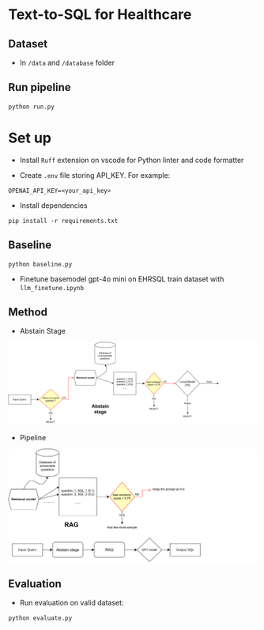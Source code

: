 # Text-to-SQL for Healthcare

## Dataset
- In `/data` and `/database` folder

## Run pipeline
```console
python run.py
```

# Set up

- Install `Ruff` extension on vscode for Python linter and code formatter

- Create `.env` file storing API_KEY. For example:
```
OPENAI_API_KEY=<your_api_key>
```
- Install dependencies 
```
pip install -r requirements.txt
```

## Baseline
```
python baseline.py
```

- Finetune basemodel gpt-4o mini on EHRSQL train dataset with `llm_finetune.ipynb`

## Method
- Abstain Stage

![Process Diagram](assets/abstain_stage.svg)


- Pipeline

![Process Diagram](assets/RAG.svg)

## Evaluation
- Run evaluation on valid dataset: 
```console
python evaluate.py
```
